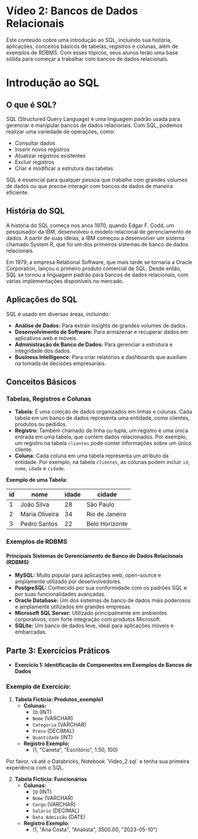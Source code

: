 # Vídeo 2: Bancos de Dados Relacionais
Este conteúdo cobre uma introdução ao SQL, incluindo sua história, aplicações, conceitos básicos de tabelas, registros e colunas, além de exemplos de RDBMS. Com esses tópicos, seus alunos terão uma base sólida para começar a trabalhar com bancos de dados relacionais.

# Introdução ao SQL

## O que é SQL?
SQL (Structured Query Language) é uma linguagem padrão usada para gerenciar e manipular bancos de dados relacionais. Com SQL, podemos realizar uma variedade de operações, como:

- Consultar dados
- Inserir novos registros
- Atualizar registros existentes
- Excluir registros
- Criar e modificar a estrutura das tabelas

SQL é essencial para qualquer pessoa que trabalhe com grandes volumes de dados ou que precise interagir com bancos de dados de maneira eficiente.

## História do SQL
A história do SQL começa nos anos 1970, quando Edgar F. Codd, um pesquisador da IBM, desenvolveu o modelo relacional de gerenciamento de dados. A partir de suas ideias, a IBM começou a desenvolver um sistema chamado System R, que foi um dos primeiros sistemas de banco de dados relacionais.

Em 1979, a empresa Relational Software, que mais tarde se tornaria a Oracle Corporation, lançou o primeiro produto comercial de SQL. Desde então, SQL se tornou a linguagem padrão para bancos de dados relacionais, com várias implementações disponíveis no mercado.

## Aplicações do SQL
SQL é usado em diversas áreas, incluindo:

- **Análise de Dados:** Para extrair insights de grandes volumes de dados.
- **Desenvolvimento de Software:** Para armazenar e recuperar dados em aplicativos web e móveis.
- **Administração de Banco de Dados:** Para gerenciar a estrutura e integridade dos dados.
- **Business Intelligence:** Para criar relatórios e dashboards que auxiliam na tomada de decisões empresariais.

## Conceitos Básicos

### Tabelas, Registros e Colunas
- **Tabela:** É uma coleção de dados organizados em linhas e colunas. Cada tabela em um banco de dados representa uma entidade, como clientes, produtos ou pedidos.
- **Registro:** Também chamado de linha ou tupla, um registro é uma única entrada em uma tabela, que contém dados relacionados. Por exemplo, um registro na tabela `clientes` pode conter informações sobre um único cliente.
- **Coluna:** Cada coluna em uma tabela representa um atributo da entidade. Por exemplo, na tabela `clientes`, as colunas podem incluir `id`, `nome`, `idade` e `cidade`.

**Exemplo de uma Tabela:**

| id | nome          | idade | cidade         |
|----|---------------|-------|----------------|
| 1  | João Silva    | 28    | São Paulo      |
| 2  | Maria Oliveira| 34    | Rio de Janeiro |
| 3  | Pedro Santos  | 22    | Belo Horizonte |

### Exemplos de RDBMS

#### Principais Sistemas de Gerenciamento de Banco de Dados Relacionais (RDBMS)
- **MySQL:** Muito popular para aplicações web, open-source e amplamente utilizado por desenvolvedores.
- **PostgreSQL:** Conhecido por sua conformidade com os padrões SQL e por suas funcionalidades avançadas.
- **Oracle Database:** Um dos sistemas de banco de dados mais poderosos e amplamente utilizados em grandes empresas.
- **Microsoft SQL Server:** Utilizado principalmente em ambientes corporativos, com forte integração com produtos Microsoft.
- **SQLite:** Um banco de dados leve, ideal para aplicações móveis e embarcadas.


## Parte 3: Exercícios Práticos
- **Exercício 1: Identificação de Componentes em Exemplos de Bancos de Dados**

### Exemplo de Exercício:
1. **Tabela Fictícia: Produtos_exemplo1**
   - **Colunas:**
     - `ID` (INT)
     - `Nome` (VARCHAR)
     - `Categoria` (VARCHAR)
     - `Preco` (DECIMAL)
     - `Quantidade` (INT)
   - **Registro Exemplo:**
     - (1, "Caneta", "Escritório", 1.50, 100)
    
  Por favor, vá até o Databricks, Notebook ´Video_2.sql´ e tenha sua primeira experiência com o SQL.

2. **Tabela Fictícia: Funcionários**
   - **Colunas:**
     - `ID` (INT)
     - `Nome` (VARCHAR)
     - `Cargo` (VARCHAR)
     - `Salário` (DECIMAL)
     - `Data_Admissão` (DATE)
   - **Registro Exemplo:**
     - (1, "Ana Costa", "Analista", 3500.00, "2023-05-10")
